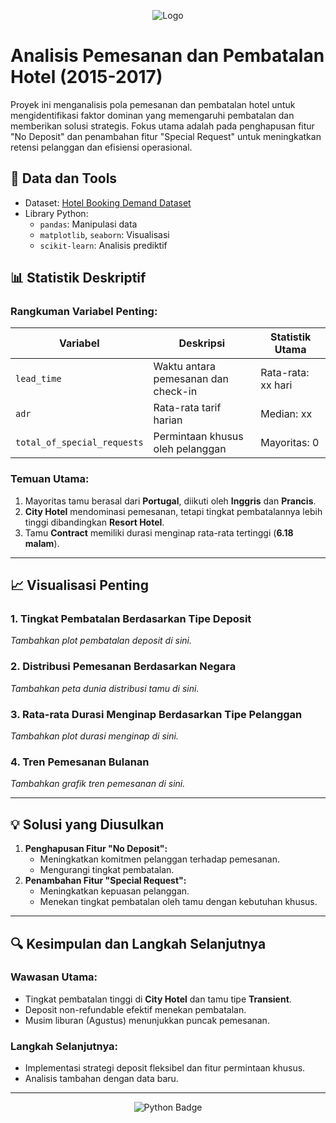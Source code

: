 <p align="center">
  <img src="[https://encrypted-tbn0.gstatic.com/images?q=tbn:ANd9GcSTb0qu3fC1MDco5o3odZ7t4L6BGu1gXC66EjIO4MngVXcFbpn4i2qiitFgLNVxQ5dyp8I&usqp=CAU](https://2.bp.blogspot.com/-NZPpkWswwSM/VtW5wbsNCmI/AAAAAAAAA7Q/t8ZQg9J7PDs/s1600/jasa%2Breservasi%2Bhotel.jpg)" alt="Logo" />
</p>

# Analisis Pemesanan dan Pembatalan Hotel (2015-2017)

Proyek ini menganalisis pola pemesanan dan pembatalan hotel untuk mengidentifikasi faktor dominan yang memengaruhi pembatalan dan memberikan solusi strategis. Fokus utama adalah pada penghapusan fitur "No Deposit" dan penambahan fitur "Special Request" untuk meningkatkan retensi pelanggan dan efisiensi operasional.

## 🔗 Data dan Tools
- Dataset: [Hotel Booking Demand Dataset](https://www.sciencedirect.com/science/article/pii/S2352340918315191#f0010)
- Library Python:
  - `pandas`: Manipulasi data
  - `matplotlib`, `seaborn`: Visualisasi
  - `scikit-learn`: Analisis prediktif

## 📊 Statistik Deskriptif

### Rangkuman Variabel Penting:
| Variabel            | Deskripsi                              | Statistik Utama           |
|---------------------|----------------------------------------|---------------------------|
| `lead_time`         | Waktu antara pemesanan dan check-in   | Rata-rata: xx hari        |
| `adr`               | Rata-rata tarif harian                | Median: xx                |
| `total_of_special_requests` | Permintaan khusus oleh pelanggan | Mayoritas: 0              |

### Temuan Utama:
1. Mayoritas tamu berasal dari **Portugal**, diikuti oleh **Inggris** dan **Prancis**.
2. **City Hotel** mendominasi pemesanan, tetapi tingkat pembatalannya lebih tinggi dibandingkan **Resort Hotel**.
3. Tamu **Contract** memiliki durasi menginap rata-rata tertinggi (**6.18 malam**).

---

## 📈 Visualisasi Penting

### 1. Tingkat Pembatalan Berdasarkan Tipe Deposit
_Tambahkan plot pembatalan deposit di sini._

### 2. Distribusi Pemesanan Berdasarkan Negara
_Tambahkan peta dunia distribusi tamu di sini._

### 3. Rata-rata Durasi Menginap Berdasarkan Tipe Pelanggan
_Tambahkan plot durasi menginap di sini._

### 4. Tren Pemesanan Bulanan
_Tambahkan grafik tren pemesanan di sini._

---

## 💡 Solusi yang Diusulkan
1. **Penghapusan Fitur "No Deposit":**
   - Meningkatkan komitmen pelanggan terhadap pemesanan.
   - Mengurangi tingkat pembatalan.
2. **Penambahan Fitur "Special Request":**
   - Meningkatkan kepuasan pelanggan.
   - Menekan tingkat pembatalan oleh tamu dengan kebutuhan khusus.

---

## 🔍 Kesimpulan dan Langkah Selanjutnya

### Wawasan Utama:
- Tingkat pembatalan tinggi di **City Hotel** dan tamu tipe **Transient**.
- Deposit non-refundable efektif menekan pembatalan.
- Musim liburan (Agustus) menunjukkan puncak pemesanan.

### Langkah Selanjutnya:
- Implementasi strategi deposit fleksibel dan fitur permintaan khusus.
- Analisis tambahan dengan data baru.

---

<p align="center">
  <img src="https://img.shields.io/badge/Data%20Analysis-Python-blue?style=for-the-badge&logo=python&logoColor=white" alt="Python Badge" />
</p>
